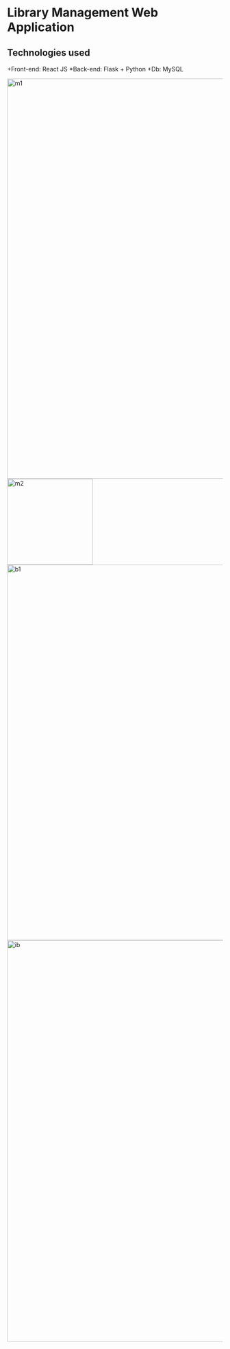 # Library Management Web Application

## Technologies used
+Front-end: React JS
*Back-end: Flask + Python
+Db: MySQL


<img width="932" alt="m1" src="https://github.com/James-Njeru/LibraryManagementSystem/assets/56454626/8b032b94-ea27-496d-badb-91d611c49835">

<img width="200" alt="m2" src="https://github.com/James-Njeru/LibraryManagementSystem/assets/56454626/e33417ad-e327-4754-ae36-c66e913a4824">

<img width="875" alt="b1" src="https://github.com/James-Njeru/LibraryManagementSystem/assets/56454626/888d6ea0-aa76-4fc2-a55b-8211eff5bbdd">

<img width="935" alt="ib" src="https://github.com/James-Njeru/LibraryManagementSystem/assets/56454626/de0615f5-2960-4a50-84a4-cb90a1b7535c">
